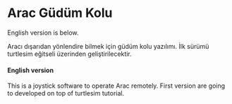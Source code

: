 # Arac Güdüm Kolu
English version is below.

Aracı dışarıdan yönlendire bilmek için güdüm kolu yazılımı.
İlk sürümü turtlesim eğitseli üzerinden geliştirilecektir.


#### English version

This is a joystick software to operate Arac remotely. First 
version are going to developed on top of turtlesim tutorial.
